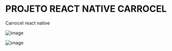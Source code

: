 # PROJETO REACT NATIVE CARROCEL

Carrocel react native

  ![image](https://github.com/user-attachments/assets/2e7a4915-46f3-4ad6-9aa1-a2abf915b10a)
  
  ![image](https://github.com/user-attachments/assets/f690a8ae-3de1-43e3-8914-40f18921dce5)

